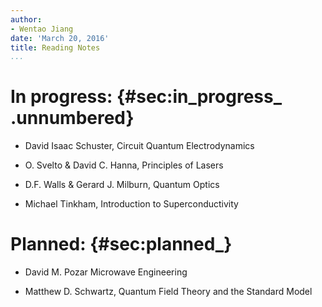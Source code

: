 ```yaml
---
author:
- Wentao Jiang
date: 'March 20, 2016'
title: Reading Notes
...
```


In progress: {#sec:in_progress_ .unnumbered}
============

-   David Isaac Schuster, Circuit Quantum Electrodynamics

-   O. Svelto & David C. Hanna, Principles of Lasers

-   D.F. Walls & Gerard J. Milburn, Quantum Optics

-   Michael Tinkham, Introduction to Superconductivity

Planned: {#sec:planned_}
========

-   David M. Pozar Microwave Engineering

-   Matthew D. Schwartz, Quantum Field Theory and the Standard Model
